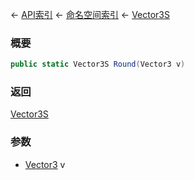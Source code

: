 ← [API索引](Api-Index) ← [命名空间索引](Namespace-Index) ← [Vector3S](VRageMath.Vector3S)

### 概要

```csharp
public static Vector3S Round(Vector3 v)
```

### 返回

[Vector3S](VRageMath.Vector3S)

### 参数

* [Vector3](VRageMath.Vector3) v
